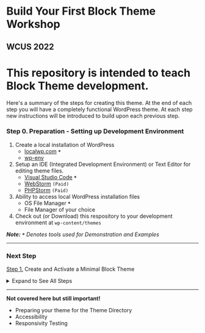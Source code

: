 # Build Your First Block Theme Workshop
## WCUS 2022

# This repository is intended to teach Block Theme development.

Here's a summary of the steps for creating this theme. At the end of each step you will have a completely functional WordPress theme. At each step new instructions will be introduced to build upon each previous step.

### Step 0. Preparation - Setting up Development Environment

  1. Create a local installation of WordPress
     - [localwp.com](https://localwp.com) __`*`__
     - [wp-env](https://developer.wordpress.org/block-editor/reference-guides/packages/packages-env/)
  2. Setup an IDE (Integrated Development Environment) or Text Editor for editing theme files.
     - [Visual Studio Code](https://code.visualstudio.com/) __`*`__
     - [WebStorm](https://www.jetbrains.com/webstorm/) `(Paid)`
     - [PHPStorm](https://www.jetbrains.com/phpstorm/) `(Paid)`
  3. Ability to access local WordPress installation files
     - OS File Manager __`*`__
     - File Manager of your choice
  4. Check out (or Download) this respository to your development environment at `wp-content/themes`

  ___Note:__ __`*`__ Denotes tools used for Demonstration and Examples_

<hr/>

### Next Step
[Step 1.][1] Create and Activate a Minimal Block Theme

<details><summary>Expand to See All Steps</summary>

- [Step 0.][0] Preparation - Setting up Development Environment
- [Step 1.][1] Create and Activate a Minimal Block Theme
- [Step 2.][2] Create and incorporate template parts - Demonstrate Block Locking options
- [Step 3.][3] Create a theme.json file with schema, version, and template part registration
- [Step 4.][4] Step 4.  Add Presets and Supports to theme.json
- [Step 5.][5]  Refine Templates and Parts in the Site Editor
- [Step 6.][6]  Add styles to theme.json
- [Step 7.][7]  Enqueue style.css for custom CSS
- [Step 8.][8]  Register and use block styles & custom colors in theme.json
- [Step 9.][9]  Surface a Block Pattern from the Pattern directory via theme.json
- [Step 10.][10] Create a Template Layout Block Pattern
- [Step 11.][11] Create and Register singular.html (use template layout block pattern via site editor)
- [Step 12.][12] Create a custom 404 page with a local image, and translatable text with a Hidden Block Pattern
- [Step 13.][13] Create and register a custom template for posts and pages
- [Step 14.][14] Create a style variation and add a font
- [Step 15.][15] Final - Export your theme!
</details>

<hr/>

__Not covered here but still important!__
- Preparing your theme for the Theme Directory
- Accessibility
- Responsivity Testing

[0]: ../blob/step-0/README.md
[1]: ../blob/step-1/README.md
[2]: ../blob/step-2/README.md
[3]: ../blob/step-3/README.md
[4]: ../blob/step-4/README.md
[5]: ../blob/step-5/README.md
[6]: ../blob/step-6/README.md
[7]: ../blob/step-7/README.md
[8]: ../blob/step-8/README.md
[9]: ../blob/step-9/README.md
[10]: ../blob/step-10/README.md
[11]: ../blob/step-11/README.md
[12]: ../blob/step-12/README.md
[13]: ../blob/step-13/README.md
[14]: ../blob/step-14/README.md
[15]: ../blob/final/README.md
